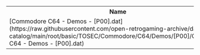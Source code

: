 <table>
<tr><th>Name</th><th>Size</th></tr>
<tr><td>
[Commodore C64 - Demos - [P00].dat](https://raw.githubusercontent.com/open-retrogaming-archive/dat-catalog/main/root/basic/TOSEC/Commodore/C64/Demos/[P00]/Commodore C64 - Demos - [P00].dat)
</td><td>124016</td></tr>
</table>
